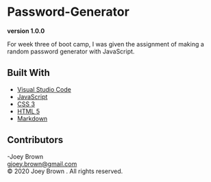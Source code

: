 # Password-Generator

**version 1.0.0**

For week three of boot camp, I was given the assignment of making a random password generator with JavaScript. 


## Built With

* [Visual Studio Code](https://code.visualstudio.com/)
* [JavaScript](https://developer.mozilla.org/en-US/docs/Web/JavaScript)
* [CSS 3](https://developer.mozilla.org/en-US/docs/Web/CSS)
* [HTML 5](https://developer.mozilla.org/en-US/docs/Web/Guide/HTML/HTML5)
* [Markdown](https://guides.github.com/features/mastering-markdown/) 

## Contributors

-Joey Brown <br> <gjoey.brown@gmail.com> <br> &copy; 2020 Joey Brown . All rights reserved.
